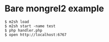 # Bare mongrel2 example

    $ m2sh load
    $ m2sh start -name test
    $ php handler.php
    $ open http://localhost:6767
